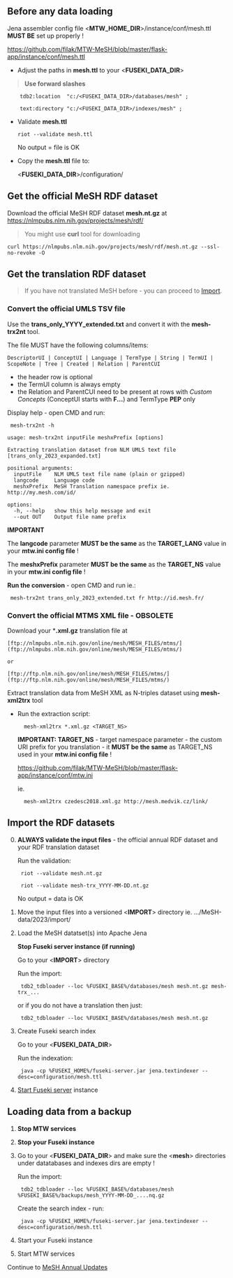 ## Before any data loading ##

Jena assembler config file <**MTW_HOME_DIR**>/instance/conf/mesh.ttl **MUST BE** set up properly ! 

https://github.com/filak/MTW-MeSH/blob/master/flask-app/instance/conf/mesh.ttl

* Adjust the paths in **mesh.ttl** to your <**FUSEKI_DATA_DIR**>

> **Use forward slashes**

        tdb2:location  "c:/<FUSEKI_DATA_DIR>/databases/mesh" ;

        text:directory "c:/<FUSEKI_DATA_DIR>/indexes/mesh" ;

* Validate **mesh.ttl**

      riot --validate mesh.ttl

    No output = file is OK

* Copy the **mesh.ttl** file to:

    <**FUSEKI_DATA_DIR**>/configuration/

## Get the official MeSH RDF dataset ##

Download the official MeSH RDF dataset **mesh.nt.gz** at https://nlmpubs.nlm.nih.gov/projects/mesh/rdf/

> You might use **curl** tool for downloading

    curl https://nlmpubs.nlm.nih.gov/projects/mesh/rdf/mesh.nt.gz --ssl-no-revoke -O
          
## Get the translation RDF dataset ##

> If you have not translated MeSH before - you can proceed to [Import](https://github.com/filak/MTW-MeSH/wiki/Loading-MeSH-datasets#import-the-rdf-datasets).

### Convert the official UMLS TSV file ###

Use the **trans_only_YYYY_extended.txt** and convert it with the **mesh-trx2nt** tool.

The file MUST have the following columns/items:

    DescriptorUI | ConceptUI | Language | TermType | String | TermUI | ScopeNote | Tree | Created | Relation | ParentCUI	

- the header row is optional
- the TermUI column is always empty
- the Relation and ParentCUI need to be present at rows with *Custom Concepts* (ConceptUI starts with **F...**) and TermType **PEP** only

Display help - open CMD and run:
    
     mesh-trx2nt -h

```
usage: mesh-trx2nt inputFile meshxPrefix [options]

Extracting translation dataset from NLM UMLS text file [trans_only_2023_expanded.txt]

positional arguments:
  inputFile    NLM UMLS text file name (plain or gzipped)
  langcode     Language code
  meshxPrefix  MeSH Translation namespace prefix ie. http://my.mesh.com/id/

options:
  -h, --help   show this help message and exit
  --out OUT    Output file name prefix
```

**IMPORTANT**

The **langcode** parameter **MUST be the same** as the **TARGET_LANG** value in your **mtw.ini config file** ! 

The **meshxPrefix** parameter **MUST be the same** as the **TARGET_NS** value in your **mtw.ini config file** ! 

**Run the conversion** - open CMD and run ie.:
    
     mesh-trx2nt trans_only_2023_extended.txt fr http://id.mesh.fr/ 


### Convert the official MTMS XML file - OBSOLETE ###

Download your ***.xml.gz** translation file at
    
    [ftp://nlmpubs.nlm.nih.gov/online/mesh/MESH_FILES/mtms/](ftp://nlmpubs.nlm.nih.gov/online/mesh/MESH_FILES/mtms/)
    
    or
    
    [ftp://ftp.nlm.nih.gov/online/mesh/MESH_FILES/mtms/](ftp://ftp.nlm.nih.gov/online/mesh/MESH_FILES/mtms/)

Extract translation data from MeSH XML as N-triples dataset using **mesh-xml2trx** tool
  
- Run the extraction script:
    
        mesh-xml2trx *.xml.gz <TARGET_NS>

    **IMPORTANT:  TARGET_NS** - target namespace parameter - the custom URI prefix for you translation - it **MUST be the same** as TARGET_NS used in your **mtw.ini config file** ! 

    https://github.com/filak/MTW-MeSH/blob/master/flask-app/instance/conf/mtw.ini

    ie.
    
        mesh-xml2trx czedesc2018.xml.gz http://mesh.medvik.cz/link/


## Import the RDF datasets ##

0. **ALWAYS validate the input files** - the official annual RDF dataset and your RDF translation dataset

    Run the validation:
        
        riot --validate mesh.nt.gz

        riot --validate mesh-trx_YYYY-MM-DD.nt.gz

    No output = data is OK

1. Move the input files into a versioned <**IMPORT**> directory ie.  .../MeSH-data/2023/import/

2. Load the MeSH datatset(s) into Apache Jena

    **Stop Fuseki server instance (if running)**
    
    Go to your <**IMPORT**> directory
    
    Run the import:
        
        tdb2_tdbloader --loc %FUSEKI_BASE%/databases/mesh mesh.nt.gz mesh-trx_...
    
    or if you do not have a translation then just:
    
        tdb2_tdbloader --loc %FUSEKI_BASE%/databases/mesh mesh.nt.gz

3. Create Fuseki search index
   
    Go to your <**FUSEKI_DATA_DIR**>
   
    Run the indexation:
    
        java -cp %FUSEKI_HOME%/fuseki-server.jar jena.textindexer --desc=configuration/mesh.ttl
    
4. [Start Fuseki server](https://github.com/filak/MTW-MeSH/wiki/Running-Fuseki-server) instance

## Loading data from a backup ##

1. **Stop MTW services**

2. **Stop your Fuseki instance**

3. Go to your <**FUSEKI_DATA_DIR**> 
and make sure the <**mesh**> directories under datatabases and indexes dirs are empty !

    Run the import: 

        tdb2_tdbloader --loc %FUSEKI_BASE%/databases/mesh %FUSEKI_BASE%/backups/mesh_YYYY-MM-DD_....nq.gz

    Create the search index - run:

        java -cp %FUSEKI_HOME%/fuseki-server.jar jena.textindexer --desc=configuration/mesh.ttl

4. Start your Fuseki instance

5. Start MTW services

Continue to [MeSH Annual Updates](https://github.com/filak/MTW-MeSH/wiki/MeSH-Annual-Updates)